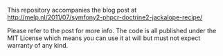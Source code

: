 This repository accompanies the blog post at http://melp.nl/2011/07/symfony2-phpcr-doctrine2-jackalope-recipe/

Please refer to the post for more info. The code is all published under the MIT License which means you can use it at will but must not expect warranty of any kind.

